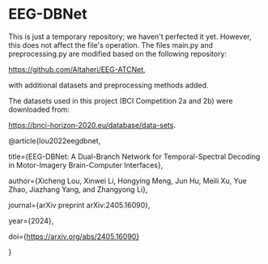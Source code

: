 # EEG-DBNet

This is just a temporary repository; we haven't perfected it yet. However, this does not affect the file's operation. The files main.py and preprocessing.py are modified based on the following repository: 

https://github.com/Altaheri/EEG-ATCNet, 

with additional datasets and preprocessing methods added.

The datasets used in this project (BCI Competition 2a and 2b) were downloaded from: 

https://bnci-horizon-2020.eu/database/data-sets.


@article{lou2022eegdbnet, 

  title={EEG-DBNet: A Dual-Branch Network for Temporal-Spectral Decoding in Motor-Imagery Brain-Computer Interfaces}, 
  
  author={Xicheng Lou, Xinwei Li, Hongying Meng, Jun Hu, Meili Xu, Yue Zhao, Jiazhang Yang, and Zhangyong Li}, 
  
  journal={arXiv preprint arXiv:2405.16090}, 
  
  year={2024},
  
  doi={https://arxiv.org/abs/2405.16090}
  
}
